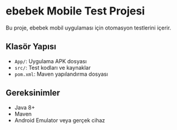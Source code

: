 # ebebek Mobile Test Projesi

Bu proje, ebebek mobil uygulaması için otomasyon testlerini içerir.

## Klasör Yapısı
- `App/`: Uygulama APK dosyası
- `src/`: Test kodları ve kaynaklar
- `pom.xml`: Maven yapılandırma dosyası

## Gereksinimler
- Java 8+
- Maven
- Android Emulator veya gerçek cihaz

